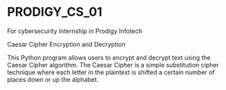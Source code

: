 # PRODIGY_CS_01
For cybersecurity internship in Prodigy Infotech

Caesar Cipher Encryption and Decryption

This Python program allows users to encrypt and decrypt text using the Caesar Cipher algorithm. The Caesar Cipher is a simple substitution cipher technique where each letter in the plaintext is shifted a certain number of places down or up the alphabet.
